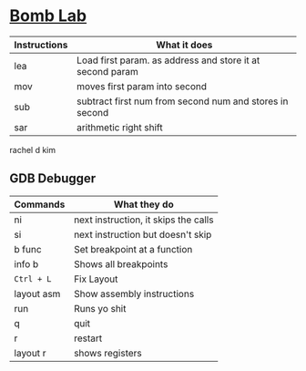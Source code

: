 # [Bomb Lab](comp-arch.md)

| Instructions | What it does                                              |
| ------------ | --------------------------------------------------------- |
| lea          | Load first param. as address and store it at second param |
| mov          | moves first param into second                             |
| sub          | subtract first num from second num and stores in second   |
| sar          | arithmetic right shift                                    | 
rachel d kim

## GDB Debugger

| Commands   | What they do                         |
| ---------- | ------------------------------------ |
| ni         | next instruction, it skips the calls |
| si         | next instruction but doesn't skip    |
| b func     | Set breakpoint at a function         |
| info b     | Shows all breakpoints                | 
| `Ctrl + L` | Fix Layout                           |
| layout asm | Show assembly instructions           |
| run        | Runs yo shit                         |
| q          | quit                                 |
| r          | restart                              |
| layout r   | shows registers                      |
